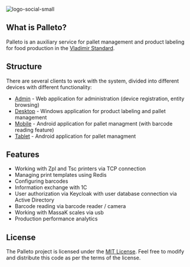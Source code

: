![logo-social-small](https://github.com/user-attachments/assets/7d8060c4-122d-4305-be4e-24f9089fa860)

## What is Palleto?

Palleto is an auxiliary service for pallet management and product labeling for food production in the [Vladimir Standard](https://kolbasa-vs.ru).

## Structure
There are several clients to work with the system, divided into different devices with different functionality:
- [Admin](Src/Apps/Web/DeviceControl) - Web application for administration (device registration, entity browsing)
- [Desktop](Src/Apps/Desktop/ScalesDesktop) - Windows application for product labeling and pallet management
- [Mobile](Src/Apps/Mobile/ScalesMobile) - Android application for pallet managment (with barcode reading feature)
- [Tablet](Src/Apps/Tablet/ScalesTablet) - Android application for pallet managment

## Features
- Working with Zpl and Tsc printers via TCP connection
- Managing print templates using Redis
- Configuring barcodes
- Information exchange with 1C
- User authorization via Keycloak with user database connection via Active Directory
- Barcode reading via barcode reader / camera
- Working with MassaK scales via usb
- Production performance analytics

## License
The Palleto project is licensed under the [MIT License](LICENSE.md). Feel free to modify and distribute this code as per the terms of the license.

